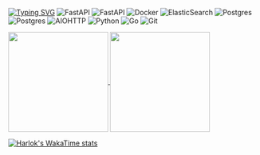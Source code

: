 <a href="https://git.io/typing-svg"><img src="https://readme-typing-svg.demolab.com?font=Fira+Code&pause=1000&color=1DF775&center=true&vCenter=true&random=true&width=435&lines=Hello%2C+I%60m+Victor+Bagrov" alt="Typing SVG" /></a>
![FastAPI](https://img.shields.io/badge/FastAPI-005571?style=for-the-badge&logo=fastapi)
![FastAPI](https://img.shields.io/badge/FastAPI-005571?style=for-the-badge&logo=fastapi)
![Docker](https://img.shields.io/badge/docker-%230db7ed.svg?style=for-the-badge&logo=docker&logoColor=white)
![ElasticSearch](https://img.shields.io/badge/-ElasticSearch-005571?style=for-the-badge&logo=elasticsearch)
![Postgres](https://img.shields.io/badge/postgres-%23316192.svg?style=for-the-badge&logo=postgresql&logoColor=white)
![Postgres](https://img.shields.io/badge/postgres-%23316192.svg?style=for-the-badge&logo=postgresql&logoColor=white)
![AIOHTTP](https://img.shields.io/badge/iohttp-%232C5bb4.svg?style=for-the-badge&logo=aiohttp&logoColor=white)
![Python](https://img.shields.io/badge/python-3670A0?style=for-the-badge&logo=python&logoColor=ffdd54)
![Go](https://img.shields.io/badge/go-%2300ADD8.svg?style=for-the-badge&logo=go&logoColor=white)
![Git](https://img.shields.io/badge/git-%23F05033.svg?style=for-the-badge&logo=git&logoColor=white)

<a href="https://github.com/anuraghazra/github-readme-stats">
  <img height=200 align="center" src="https://github.com/SlenderV-Git/SonneShop/api?username=SlenderV-Git" />
</a>
<a href="https://github.com/anuraghazra/convoychat">
  <img height=200 align="center" src="https://github.com/SlenderV-Git/SonneShop/api/top-langs?username=SlenderV-Git&layout=compact&langs_count=8&card_width=320" />
</a>

[![Harlok's WakaTime stats](https://github-readme-stats.vercel.app/api/wakatime?username=SlenderV)](https://github.com/anuraghazra/github-readme-stats)

<!--
**SlenderV-Git/SlenderV-Git** is a ✨ _special_ ✨ repository because its `README.md` (this file) appears on your GitHub profile.

Here are some ideas to get you started:

- 🔭 I’m currently working on ...
- 🌱 I’m currently learning ...
- 👯 I’m looking to collaborate on ...
- 🤔 I’m looking for help with ...
- 💬 Ask me about ...
- 📫 How to reach me: ...
- 😄 Pronouns: ...
- ⚡ Fun fact: ...
-->
